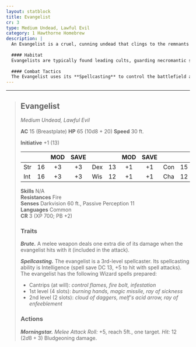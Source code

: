 ```yaml
---
layout: statblock
title: Evangelist
cr: 3
type: Medium Undead, Lawful Evil
category: 1 Hawthorne Homebrew
description: |
  An Evangelist is a cruel, cunning undead that clings to the remnants of its worldly zealotry. Unlike mindless zombies, this undead entity wields both martial training and dark arcane power, often serving as a devoted and manipulative preacher of its dark god or creator.
  
  #### Habitat
  Evangelists are typically found leading cults, guarding necromantic sites, or standing as grim sentries in forgotten temples. Their need for followers means they occasionally lurk near civilized areas to lure new victims into their dark servitude.
  
  #### Combat Tactics
  The Evangelist uses its **Spellcasting** to control the battlefield and inflict status effects (*ray of enfeeblement*, *ray of sickness*), while its **Brute** trait makes its melee **Morningstar** attacks surprisingly powerful. Its combination of spells and melee strength allows it to adapt to different threats.
---
```


___
> ## Evangelist
> *Medium Undead, Lawful Evil*
> 
> **AC** 15 (Breastplate) **HP** 65 (10d8 + 20) **Speed** 30 ft.
> 
> **Initiative** +1 (13)
>
> | | | MOD | SAVE | | | MOD | SAVE | | | MOD | SAVE |
> |:--|:-:|:----:|:----:|:--|:-:|:----:|:----:|:--|:-:|:----:|:----:|
> |Str| 16| +3 | +3 |Dex| 13| +1 | +1 |Con| 15| +2 | +2 |
> |Int| 16| +3 | +3 |Wis| 12| +1 | +1 |Cha| 12| +1 | +1 |
>
> **Skills** N/A  
> **Resistances** Fire  
> **Senses** Darkvision 60 ft., Passive Perception 11  
> **Languages** Common  
> **CR** 3 (XP 700; PB +2)
>
> ### Traits
>
> ***Brute.*** A melee weapon deals one extra die of its damage when the evangelist hits with it (included in the attack).
>
> ***Spellcasting.*** The evangelist is a 3rd-level spellcaster. Its spellcasting ability is Intelligence (spell save DC 13, +5 to hit with spell attacks). The evangelist has the following Wizard spells prepared:
> * Cantrips (at will): *control flames, fire bolt, infestation*
> * 1st level (4 slots): *burning hands, magic missile, ray of sickness*
> * 2nd level (2 slots): *cloud of daggers, melf's acid arrow, ray of enfeeblement*
>
> ### Actions
>
> ***Morningstar.*** *Melee Attack Roll:* +5, reach 5ft., one target. *Hit:* 12 ($2d8 + 3$) Bludgeoning damage.
